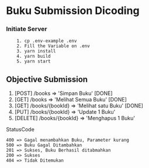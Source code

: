 # Buku Submission Dicoding


### Initiate Server
```
    1. cp .env-example .env
    2. Fill the Variable on .env
    3. yarn install
    4. yarn build
    5. yarn start
```

## Objective Submission

1. [POST] /books => 'Simpan Buku' [DONE]
2. [GET] /books => 'Melihat Semua Buku' [DONE]
3. [GET] /books/{bookId} => 'Melihat satu Buku' [DONE]
4. [PUT] /books/{bookId} => 'Update 1 Buku'
5. [DELETE] /books/{bookId} => 'Menghapus 1 Buku'

StatusCode
```
400 => Gagal menambahkan Buku, Parameter kurang
500 => Buku Gagal Ditambahkan
201 => Sukses, Buku Berhasil ditabmahkan
200 => Sukses
404 => Tidak Ditemukan
```